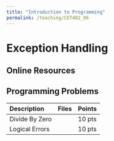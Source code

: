 ```yaml
---
title: "Introduction to Programming"
permalink: /teaching/CET402_06
---
```


# Exception Handling

## Online Resources

## Programming Problems

|Description|Files|Points|
|:----------|:----|:----|
|Divide By Zero||10 pts|
|Logical Errors||10 pts|
